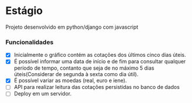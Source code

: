 # Estágio
<p>Projeto desenvolvido em python/django com javascript</p>

### Funcionalidades
- [x]  Inicialmente o gráfico contém as cotações dos últimos cinco dias úteis.
- [x]  É possível informar uma data de início e de fim para consultar qualquer período de tempo, contanto que seja de no máximo 5 dias úteis(Considerar de segunda à sexta como dia útil).
- [x]  É possível variar as moedas (real, euro e iene).
- [ ]   API para realizar leitura das cotações persistidas no banco de dados
- [ ]  Deploy em um servidor.